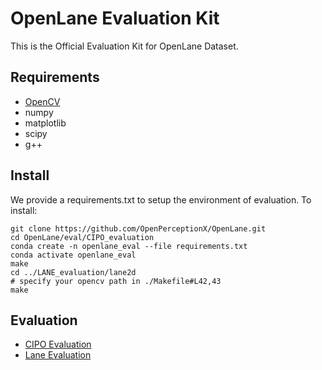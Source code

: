 # OpenLane Evaluation Kit

This is the Official Evaluation Kit for OpenLane Dataset.


##  <a name="requirement"></a> Requirements
- [OpenCV](https://github.com/opencv/opencv)
- numpy
- matplotlib
- scipy
- g++
  
##  <a name="install"></a> Install
We provide a requirements.txt to setup the environment of evaluation. To install:
```
git clone https://github.com/OpenPerceptionX/OpenLane.git
cd OpenLane/eval/CIPO_evaluation
conda create -n openlane_eval --file requirements.txt
conda activate openlane_eval
make
cd ../LANE_evaluation/lane2d
# specify your opencv path in ./Makefile#L42,43
make
```
  
## <a name="evaluation"></a> Evaluation
- [CIPO Evaluation](CIPO_evaluation/README.md)
- [Lane Evaluation](LANE_evaluation/README.md)